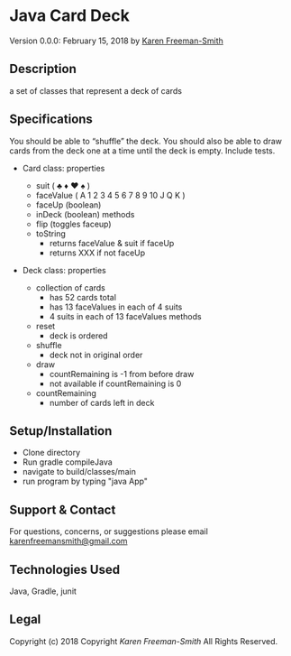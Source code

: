 # Java Card Deck
Version 0.0.0: February 15, 2018 by [Karen Freeman-Smith](https://github.com/karenfreemansmith)

## Description
a set of classes that represent a deck of cards

## Specifications
You should be able to “shuffle” the deck.  You should also be able to draw cards from the deck one at a time until the deck is empty.  Include tests.

* Card class:
  properties
  - suit ( ♣️ ♦️ ♥️ ♠️ )
  - faceValue ( A 1 2 3 4 5 6 7 8 9 10 J Q K )
  - faceUp (boolean)
  - inDeck (boolean)
  methods
  - flip (toggles faceup)
  - toString
    - returns faceValue & suit if faceUp
    - returns XXX if not faceUp

* Deck class:
  properties
  - collection of cards
    - has 52 cards total
    - has 13 faceValues in each of 4 suits
    - 4 suits in each of 13 faceValues
  methods
  - reset
    - deck is ordered
  - shuffle
    - deck not in original order
  - draw
    - countRemaining is -1 from before draw
    - not available if countRemaining is 0
  - countRemaining
    - number of cards left in deck

## Setup/Installation
* Clone directory
* Run gradle compileJava
* navigate to build/classes/main
* run program by typing "java App"

## Support & Contact
For questions, concerns, or suggestions please email karenfreemansmith@gmail.com

## Technologies Used
Java, Gradle, junit

## Legal
Copyright (c) 2018 Copyright _Karen Freeman-Smith_ All Rights Reserved.
